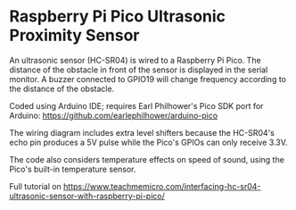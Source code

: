 # Raspberry Pi Pico Ultrasonic Proximity Sensor


An ultrasonic sensor (HC-SR04) is wired to a Raspberry Pi Pico. The distance of the obstacle in front of the sensor is displayed in the serial monitor.
A buzzer connected to GPIO19 will change frequency according to the distance of the obstacle.

Coded using Arduino IDE; requires Earl Philhower's Pico SDK port for Arduino: https://github.com/earlephilhower/arduino-pico

The wiring diagram includes extra level shifters because the HC-SR04's echo pin produces a 5V pulse while the Pico's GPIOs can only receive 3.3V.

The code also considers temperature effects on speed of sound, using the Pico's built-in temperature sensor.

Full tutorial on https://www.teachmemicro.com/interfacing-hc-sr04-ultrasonic-sensor-with-raspberry-pi-pico/

